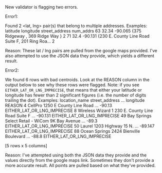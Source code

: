 New validator is flagging two errors.

Error1:

Found 2 <lat, lng> pair(s) that belong to multiple addresses. Examples:
   latitude longitude                                     street_address  num_addrs
63    32.34   -90.065                    {375 Ridgeway , 369 Ridge Way }          2
71     32.4   -90.131  {230 E. County Line Road Suite F, 201 Ring Roa...          2

Reason: These lat / lng pairs are pulled from the google maps provided. I've also attempted to use the JSON data they provide, which yields a different result.

Error2:

We found 6 rows with bad centroids. Look at the REASON column in the output below to see why these rows were flagged. 
Note: if you see `EITHER_LAT_OR_LNG_IMPRECISE`, that means that either your latitude or longitude has fewer than 2 significant figures (i.e. the number of digits trailing the dot). Examples:
                        location_name                   street_address  ... longitude                       REASON
4                             CellPro         1250 E County Line Road   ...    -90.13  EITHER_LAT_OR_LNG_IMPRECISE
8                   Wireless Wizard 1  230 E. County Line Road Suite F  ...   -90.131  EITHER_LAT_OR_LNG_IMPRECISE
49  Bay Springs Select Retail - WiCom                   9K Bay Avenue   ...     -89.3  EITHER_LAT_OR_LNG_IMPRECISE
50                             Laurel              1203 Highway 15 N.   ...   -89.147  EITHER_LAT_OR_LNG_IMPRECISE
88                      Ocean Springs        2424 Bienville Boulevard   ...     -88.8  EITHER_LAT_OR_LNG_IMPRECISE

[5 rows x 5 columns]

Reason: I've attempted using both the JSON data they provide and the values directly from the google maps link. Sometimes they don't provide a more accurate result. All points are pulled based on what they've provided. 